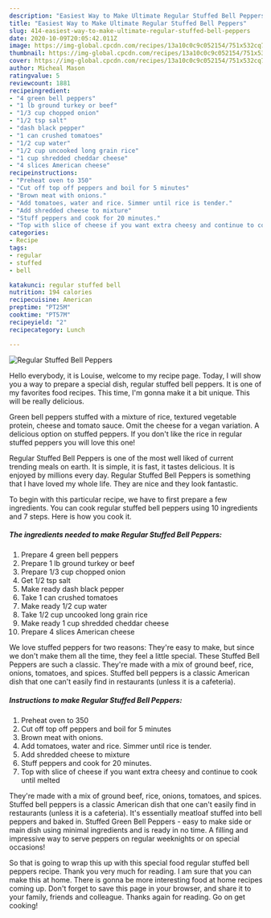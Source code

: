 ```yaml
---
description: "Easiest Way to Make Ultimate Regular Stuffed Bell Peppers"
title: "Easiest Way to Make Ultimate Regular Stuffed Bell Peppers"
slug: 414-easiest-way-to-make-ultimate-regular-stuffed-bell-peppers
date: 2020-10-09T20:05:42.011Z
image: https://img-global.cpcdn.com/recipes/13a10c0c9c052154/751x532cq70/regular-stuffed-bell-peppers-recipe-main-photo.jpg
thumbnail: https://img-global.cpcdn.com/recipes/13a10c0c9c052154/751x532cq70/regular-stuffed-bell-peppers-recipe-main-photo.jpg
cover: https://img-global.cpcdn.com/recipes/13a10c0c9c052154/751x532cq70/regular-stuffed-bell-peppers-recipe-main-photo.jpg
author: Micheal Mason
ratingvalue: 5
reviewcount: 1881
recipeingredient:
- "4 green bell peppers"
- "1 lb ground turkey or beef"
- "1/3 cup chopped onion"
- "1/2 tsp salt"
- "dash black pepper"
- "1 can crushed tomatoes"
- "1/2 cup water"
- "1/2 cup uncooked long grain rice"
- "1 cup shredded cheddar cheese"
- "4 slices American cheese"
recipeinstructions:
- "Preheat oven to 350"
- "Cut off top off peppers and boil for 5 minutes"
- "Brown meat with onions."
- "Add tomatoes, water and rice. Simmer until rice is tender."
- "Add shredded cheese to mixture"
- "Stuff peppers and cook for 20 minutes."
- "Top with slice of cheese if you want extra cheesy and continue to cook until melted"
categories:
- Recipe
tags:
- regular
- stuffed
- bell

katakunci: regular stuffed bell 
nutrition: 194 calories
recipecuisine: American
preptime: "PT25M"
cooktime: "PT57M"
recipeyield: "2"
recipecategory: Lunch

---
```



![Regular Stuffed Bell Peppers](https://img-global.cpcdn.com/recipes/13a10c0c9c052154/751x532cq70/regular-stuffed-bell-peppers-recipe-main-photo.jpg)

Hello everybody, it is Louise, welcome to my recipe page. Today, I will show you a way to prepare a special dish, regular stuffed bell peppers. It is one of my favorites food recipes. This time, I'm gonna make it a bit unique. This will be really delicious.

Green bell peppers stuffed with a mixture of rice, textured vegetable protein, cheese and tomato sauce. Omit the cheese for a vegan variation. A delicious option on stuffed peppers. If you don&#39;t like the rice in regular stuffed peppers you will love this one!

Regular Stuffed Bell Peppers is one of the most well liked of current trending meals on earth. It is simple, it is fast, it tastes delicious. It is enjoyed by millions every day. Regular Stuffed Bell Peppers is something that I have loved my whole life. They are nice and they look fantastic.


To begin with this particular recipe, we have to first prepare a few ingredients. You can cook regular stuffed bell peppers using 10 ingredients and 7 steps. Here is how you cook it.

<!--inarticleads1-->

##### The ingredients needed to make Regular Stuffed Bell Peppers:

1. Prepare 4 green bell peppers
1. Prepare 1 lb ground turkey or beef
1. Prepare 1/3 cup chopped onion
1. Get 1/2 tsp salt
1. Make ready dash black pepper
1. Take 1 can crushed tomatoes
1. Make ready 1/2 cup water
1. Take 1/2 cup uncooked long grain rice
1. Make ready 1 cup shredded cheddar cheese
1. Prepare 4 slices American cheese


We love stuffed peppers for two reasons: They&#39;re easy to make, but since we don&#39;t make them all the time, they feel a little special. These Stuffed Bell Peppers are such a classic. They&#39;re made with a mix of ground beef, rice, onions, tomatoes, and spices. Stuffed bell peppers is a classic American dish that one can&#39;t easily find in restaurants (unless it is a cafeteria). 

<!--inarticleads2-->

##### Instructions to make Regular Stuffed Bell Peppers:

1. Preheat oven to 350
1. Cut off top off peppers and boil for 5 minutes
1. Brown meat with onions.
1. Add tomatoes, water and rice. Simmer until rice is tender.
1. Add shredded cheese to mixture
1. Stuff peppers and cook for 20 minutes.
1. Top with slice of cheese if you want extra cheesy and continue to cook until melted


They&#39;re made with a mix of ground beef, rice, onions, tomatoes, and spices. Stuffed bell peppers is a classic American dish that one can&#39;t easily find in restaurants (unless it is a cafeteria). It&#39;s essentially meatloaf stuffed into bell peppers and baked in. Stuffed Green Bell Peppers - easy to make side or main dish using minimal ingredients and is ready in no time. A filling and impressive way to serve peppers on regular weeknights or on special occasions! 

So that is going to wrap this up with this special food regular stuffed bell peppers recipe. Thank you very much for reading. I am sure that you can make this at home. There is gonna be more interesting food at home recipes coming up. Don't forget to save this page in your browser, and share it to your family, friends and colleague. Thanks again for reading. Go on get cooking!
